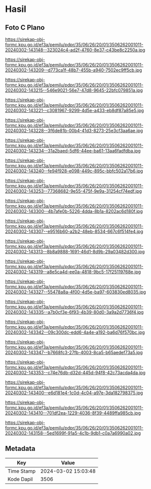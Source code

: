 # Hasil

## Foto C Plano

https://sirekap-obj-formc.kpu.go.id/ef3a/pemilu/pdpr/35/06/26/20/01/3506262001011-20240302-143148--323024c4-ad2f-4760-8e37-c43be8c2250a.jpg

https://sirekap-obj-formc.kpu.go.id/ef3a/pemilu/pdpr/35/06/26/20/01/3506262001011-20240302-143209--d773ca1f-48b7-455b-a940-7502ec9ff5cb.jpg

https://sirekap-obj-formc.kpu.go.id/ef3a/pemilu/pdpr/35/06/26/20/01/3506262001011-20240302-143215--546e9021-56e7-47d8-9645-22bfc079851a.jpg

https://sirekap-obj-formc.kpu.go.id/ef3a/pemilu/pdpr/35/06/26/20/01/3506262001011-20240302-143221--c3081967-9299-4d5e-a433-eb8df87a85e5.jpg

https://sirekap-obj-formc.kpu.go.id/ef3a/pemilu/pdpr/35/06/26/20/01/3506262001011-20240302-143228--3f6de81b-00b4-41d3-8273-25e3cf3aa6ae.jpg

https://sirekap-obj-formc.kpu.go.id/ef3a/pemilu/pdpr/35/06/26/20/01/3506262001011-20240302-143234--31a2baed-5df6-44ee-ba61-13aa6fadfdba.jpg

https://sirekap-obj-formc.kpu.go.id/ef3a/pemilu/pdpr/35/06/26/20/01/3506262001011-20240302-143240--fe94f928-e098-449c-895c-bbfc502a17b6.jpg

https://sirekap-obj-formc.kpu.go.id/ef3a/pemilu/pdpr/35/06/26/20/01/3506262001011-20240302-143253--77368682-9e55-475f-9e9a-31254cf74edf.jpg

https://sirekap-obj-formc.kpu.go.id/ef3a/pemilu/pdpr/35/06/26/20/01/3506262001011-20240302-143300--4b7afe0b-5226-4dda-8b1a-8202ac6d180f.jpg

https://sirekap-obj-formc.kpu.go.id/ef3a/pemilu/pdpr/35/06/26/20/01/3506262001011-20240302-143307--e9516b60-a2b2-48eb-8534-667c6f514fe4.jpg

https://sirekap-obj-formc.kpu.go.id/ef3a/pemilu/pdpr/35/06/26/20/01/3506262001011-20240302-143313--8b8a9888-1691-46d1-8d9b-29a03482d300.jpg

https://sirekap-obj-formc.kpu.go.id/ef3a/pemilu/pdpr/35/06/26/20/01/3506262001011-20240302-143319--a8e5ca4d-ee0a-4818-9bc5-17f25119768e.jpg

https://sirekap-obj-formc.kpu.go.id/ef3a/pemilu/pdpr/35/06/26/20/01/3506262001011-20240302-143327--55478a8a-4f00-4d5e-ba97-603830ed8035.jpg

https://sirekap-obj-formc.kpu.go.id/ef3a/pemilu/pdpr/35/06/26/20/01/3506262001011-20240302-143335--a7b0cf3e-6f93-4b39-80d0-3a9a2d7736f4.jpg

https://sirekap-obj-formc.kpu.go.id/ef3a/pemilu/pdpr/35/06/26/20/01/3506262001011-20240302-143342--09c300dc-edd6-4a4e-a192-ba6d76f570bc.jpg

https://sirekap-obj-formc.kpu.go.id/ef3a/pemilu/pdpr/35/06/26/20/01/3506262001011-20240302-143347--b7668fc3-27fb-4003-8ca5-b65aedef73a5.jpg

https://sirekap-obj-formc.kpu.go.id/ef3a/pemilu/pdpr/35/06/26/20/01/3506262001011-20240302-143353--c74e76db-d32d-445d-94f8-42c73acda4da.jpg

https://sirekap-obj-formc.kpu.go.id/ef3a/pemilu/pdpr/35/06/26/20/01/3506262001011-20240302-143400--e6d181e4-1c0d-4c04-a97e-3da182798375.jpg

https://sirekap-obj-formc.kpu.go.id/ef3a/pemilu/pdpr/35/06/26/20/01/3506262001011-20240302-143410--701df2ea-1229-4036-8f39-4489ffa985cb.jpg

https://sirekap-obj-formc.kpu.go.id/ef3a/pemilu/pdpr/35/06/26/20/01/3506262001011-20240302-143158--5ed1699f-91a5-4c1b-9db1-c0a7a6990a02.jpg


## Metadata

| Key        | Value               |
| ---------- | ------------------- |
| Time Stamp | 2024-03-02 15:03:48 |
| Kode Dapil | 3506                |



